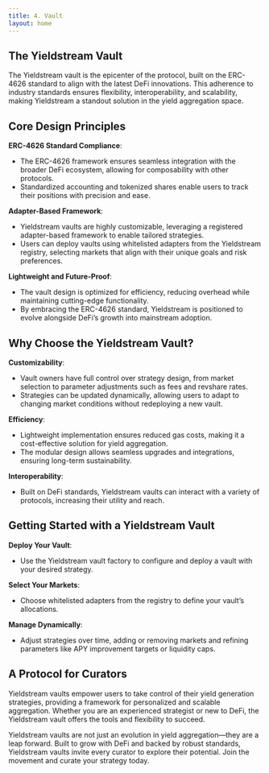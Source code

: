```yaml
---
title: 4. Vault
layout: home
---
```


## The Yieldstream Vault

The Yieldstream vault is the epicenter of the protocol, built on the ERC-4626 standard to align with the latest DeFi innovations.
This adherence to industry standards ensures flexibility, interoperability, and scalability, making Yieldstream a standout solution in the yield aggregation space.

## Core Design Principles

**ERC-4626 Standard Compliance**:

- The ERC-4626 framework ensures seamless integration with the broader DeFi ecosystem, allowing for composability with other protocols.
- Standardized accounting and tokenized shares enable users to track their positions with precision and ease.

**Adapter-Based Framework**:

- Yieldstream vaults are highly customizable, leveraging a registered adapter-based framework to enable tailored strategies.
- Users can deploy vaults using whitelisted adapters from the Yieldstream registry, selecting markets that align with their unique goals and risk preferences.

**Lightweight and Future-Proof**:

- The vault design is optimized for efficiency, reducing overhead while maintaining cutting-edge functionality.
- By embracing the ERC-4626 standard, Yieldstream is positioned to evolve alongside DeFi’s growth into mainstream adoption.

## Why Choose the Yieldstream Vault?

**Customizability**:

- Vault owners have full control over strategy design, from market selection to parameter adjustments such as fees and revshare rates.
- Strategies can be updated dynamically, allowing users to adapt to changing market conditions without redeploying a new vault.

**Efficiency**:

- Lightweight implementation ensures reduced gas costs, making it a cost-effective solution for yield aggregation.
- The modular design allows seamless upgrades and integrations, ensuring long-term sustainability.

**Interoperability**:

- Built on DeFi standards, Yieldstream vaults can interact with a variety of protocols, increasing their utility and reach.

## Getting Started with a Yieldstream Vault

**Deploy Your Vault**:

- Use the Yieldstream vault factory to configure and deploy a vault with your desired strategy.

**Select Your Markets**:

- Choose whitelisted adapters from the registry to define your vault’s allocations.

**Manage Dynamically**:

- Adjust strategies over time, adding or removing markets and refining parameters like APY improvement targets or liquidity caps.

## A Protocol for Curators

Yieldstream vaults empower users to take control of their yield generation strategies, providing a framework for personalized and scalable aggregation. Whether you are an experienced strategist or new to DeFi, the Yieldstream vault offers the tools and flexibility to succeed.

Yieldstream vaults are not just an evolution in yield aggregation—they are a leap forward. Built to grow with DeFi and backed by robust standards, Yieldstream vaults invite every curator to explore their potential. Join the movement and curate your strategy today.
